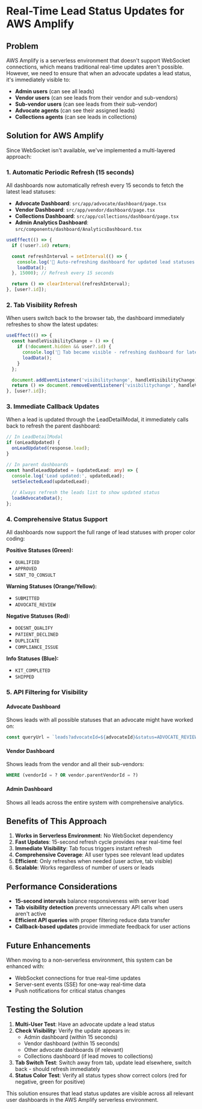 # Real-Time Lead Status Updates for AWS Amplify

## Problem
AWS Amplify is a serverless environment that doesn't support WebSocket connections, which means traditional real-time updates aren't possible. However, we need to ensure that when an advocate updates a lead status, it's immediately visible to:

- **Admin users** (can see all leads)
- **Vendor users** (can see leads from their vendor and sub-vendors)
- **Sub-vendor users** (can see leads from their sub-vendor)
- **Advocate agents** (can see their assigned leads)
- **Collections agents** (can see leads in collections)

## Solution for AWS Amplify

Since WebSocket isn't available, we've implemented a multi-layered approach:

### 1. **Automatic Periodic Refresh (15 seconds)**
All dashboards now automatically refresh every 15 seconds to fetch the latest lead statuses:

- **Advocate Dashboard**: `src/app/advocate/dashboard/page.tsx`
- **Vendor Dashboard**: `src/app/vendor/dashboard/page.tsx`
- **Collections Dashboard**: `src/app/collections/dashboard/page.tsx`
- **Admin Analytics Dashboard**: `src/components/dashboard/AnalyticsDashboard.tsx`

```typescript
useEffect(() => {
  if (!user?.id) return;

  const refreshInterval = setInterval(() => {
    console.log('🔄 Auto-refreshing dashboard for updated lead statuses');
    loadData();
  }, 15000); // Refresh every 15 seconds

  return () => clearInterval(refreshInterval);
}, [user?.id]);
```

### 2. **Tab Visibility Refresh**
When users switch back to the browser tab, the dashboard immediately refreshes to show the latest updates:

```typescript
useEffect(() => {
  const handleVisibilityChange = () => {
    if (!document.hidden && user?.id) {
      console.log('🔄 Tab became visible - refreshing dashboard for latest lead statuses');
      loadData();
    }
  };

  document.addEventListener('visibilitychange', handleVisibilityChange);
  return () => document.removeEventListener('visibilitychange', handleVisibilityChange);
}, [user?.id]);
```

### 3. **Immediate Callback Updates**
When a lead is updated through the LeadDetailModal, it immediately calls back to refresh the parent dashboard:

```typescript
// In LeadDetailModal
if (onLeadUpdated) {
  onLeadUpdated(response.lead);
}

// In parent dashboards
const handleLeadUpdated = (updatedLead: any) => {
  console.log('Lead updated:', updatedLead);
  setSelectedLead(updatedLead);
  
  // Always refresh the leads list to show updated status
  loadAdvocateData();
};
```

### 4. **Comprehensive Status Support**
All dashboards now support the full range of lead statuses with proper color coding:

**Positive Statuses (Green):**
- `QUALIFIED`
- `APPROVED`
- `SENT_TO_CONSULT`

**Warning Statuses (Orange/Yellow):**
- `SUBMITTED`
- `ADVOCATE_REVIEW`

**Negative Statuses (Red):**
- `DOESNT_QUALIFY`
- `PATIENT_DECLINED`
- `DUPLICATE`
- `COMPLIANCE_ISSUE`

**Info Statuses (Blue):**
- `KIT_COMPLETED`
- `SHIPPED`

### 5. **API Filtering for Visibility**

#### Advocate Dashboard
Shows leads with all possible statuses that an advocate might have worked on:
```typescript
const queryUrl = `leads?advocateId=${advocateId}&status=ADVOCATE_REVIEW,QUALIFIED,SENT_TO_CONSULT,DOESNT_QUALIFY,PATIENT_DECLINED,DUPLICATE,COMPLIANCE_ISSUE`;
```

#### Vendor Dashboard
Shows leads from the vendor and all their sub-vendors:
```sql
WHERE (vendorId = ? OR vendor.parentVendorId = ?)
```

#### Admin Dashboard
Shows all leads across the entire system with comprehensive analytics.

## Benefits of This Approach

1. **Works in Serverless Environment**: No WebSocket dependency
2. **Fast Updates**: 15-second refresh cycle provides near real-time feel
3. **Immediate Visibility**: Tab focus triggers instant refresh
4. **Comprehensive Coverage**: All user types see relevant lead updates
5. **Efficient**: Only refreshes when needed (user active, tab visible)
6. **Scalable**: Works regardless of number of users or leads

## Performance Considerations

- **15-second intervals** balance responsiveness with server load
- **Tab visibility detection** prevents unnecessary API calls when users aren't active
- **Efficient API queries** with proper filtering reduce data transfer
- **Callback-based updates** provide immediate feedback for user actions

## Future Enhancements

When moving to a non-serverless environment, this system can be enhanced with:
- WebSocket connections for true real-time updates
- Server-sent events (SSE) for one-way real-time data
- Push notifications for critical status changes

## Testing the Solution

1. **Multi-User Test**: Have an advocate update a lead status
2. **Check Visibility**: Verify the update appears in:
   - Admin dashboard (within 15 seconds)
   - Vendor dashboard (within 15 seconds)
   - Other advocate dashboards (if relevant)
   - Collections dashboard (if lead moves to collections)
3. **Tab Switch Test**: Switch away from tab, update lead elsewhere, switch back - should refresh immediately
4. **Status Color Test**: Verify all status types show correct colors (red for negative, green for positive)

This solution ensures that lead status updates are visible across all relevant user dashboards in the AWS Amplify serverless environment. 